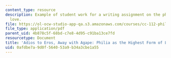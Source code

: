 ```yaml
---
content_type: resource
description: Example of student work for a writing assignment on the philosophy of
  love.
file: https://ol-ocw-studio-app-qa.s3.amazonaws.com/courses/cc-112-philosophy-of-love-spring-2013/0afdbe7a9d0f564053a9b34a3cbe1a55_MITCC_112S13_Paper2.pdf
file_type: application/pdf
parent_uid: 4b878c5f-68bd-c7e8-4d95-c91ba13ce7fd
resourcetype: Document
title: 'Adios to Eros, Away with Agape: Philia as the Highest Form of Love'
uid: 0afdbe7a-9d0f-5640-53a9-b34a3cbe1a55
---
```


